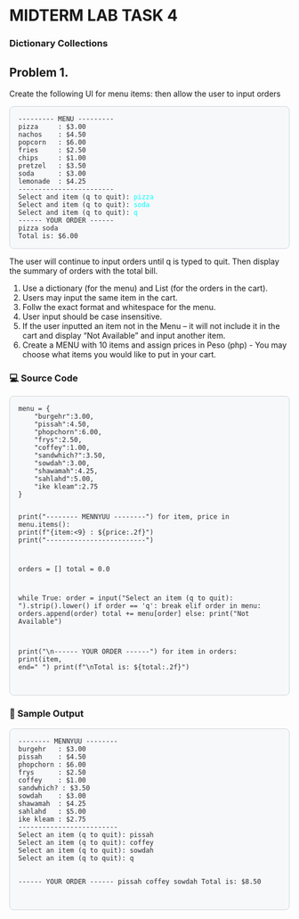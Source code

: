 # MIDTERM LAB TASK 4
### Dictionary Collections

## Problem 1.
Create the following UI for menu items: then allow the user to input orders
<div style="background-color:#f6f8fa; color:#24292e; padding:15px; border-radius:8px; border:1px solid #d0d7de; overflow-x:auto;">
<pre style="margin:0;"><code>--------- MENU ---------
pizza     : $3.00
nachos    : $4.50
popcorn   : $6.00
fries     : $2.50
chips     : $1.00
pretzel   : $3.50
soda      : $3.00
lemonade  : $4.25
------------------------
Select and item (q to quit): <span style="color:#00ffff;">pizza</span>
Select and item (q to quit): <span style="color:#00ffff;">soda</span>
Select and item (q to quit): <span style="color:#00ffff;">q</span>
------ YOUR ORDER ------
pizza soda
Total is: $6.00
</code></pre>
  </div>  

The user will continue to input orders until q is typed to quit. Then display the summary of
orders with the total bill.  
1. Use a dictionary (for the menu) and List (for the orders in the cart).  
2. Users may input the same item in the cart.  
3. Follw the exact format and whitespace for the menu.  
4. User input should be case insensitive.  
5. If the user inputted an item not in the Menu – it will not include it in the cart and
display “Not Available” and input another item.  
6. Create a MENU with 10 items and assign prices in Peso (php) - You may choose what
items you would like to put in your cart.

### 💻 Source Code
<div style="background-color:#f6f8fa; color:#24292e; padding:15px; border-radius:8px; border:1px solid #d0d7de; overflow-x:auto;">
<pre style="margin:0;"><code>menu = {  
    "burgehr":3.00,  
    "pissah":4.50,  
    "phopchorn":6.00,  
    "frys":2.50,  
    "coffey":1.00,  
    "sandwhich?":3.50,  
    "sowdah":3.00,  
    "shawamah":4.25,  
    "sahlahd":5.00,  
    "ike kleam":2.75  
}  

print("-------- MENNYUU --------")
for item, price in menu.items():
    print(f"{item:<9} : ${price:.2f}")
print("-------------------------")

orders = []
total = 0.0

while True:
    order = input("Select an item (q to quit): ").strip().lower()
    if order == 'q':
        break
    elif order in menu:
        orders.append(order)
        total += menu[order]
    else:
        print("Not Available")

print("\n------ YOUR ORDER ------")
for item in orders:
    print(item, end=" ")
print(f"\nTotal is: ${total:.2f}")
</code></pre>
  </div>  

### 🧾 Sample Output
<div style="background-color:#f6f8fa; color:#24292e; padding:15px; border-radius:8px; border:1px solid #d0d7de; overflow-x:auto;">
<pre style="margin:0;"><code>-------- MENNYUU --------
burgehr   : $3.00
pissah    : $4.50
phopchorn : $6.00
frys      : $2.50
coffey    : $1.00
sandwhich? : $3.50
sowdah    : $3.00
shawamah  : $4.25
sahlahd   : $5.00
ike kleam : $2.75
-------------------------
Select an item (q to quit): pissah
Select an item (q to quit): coffey
Select an item (q to quit): sowdah
Select an item (q to quit): q

------ YOUR ORDER ------
pissah coffey sowdah 
Total is: $8.50
</code></pre>
</div>
